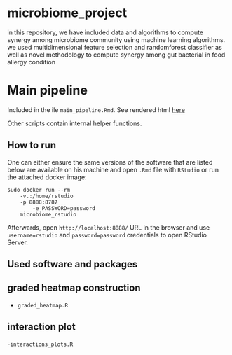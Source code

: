 # microbiome_project
in this repository, we have included data and algorithms to compute synergy among microbiome community using machine learning algorithms. we used multidimensional feature selection and randomforest classifier as well as novel methodology to compute synergy among gut bacterial in food allergy condition   

# Main pipeline

Included in the ile `main_pipeline.Rmd`. See rendered html [here](https://htmlpreview.github.io/?https://github.com/sajadshahbaz/microbiome_project/blob/main/docs/main_pipeline.html) 

Other scripts contain internal helper functions.

## How to run

One can either ensure the same versions of the software that are listed below are available on his machine and open `.Rmd` file with `RStudio` or run the attached docker image:

```
sudo docker run --rm 
	-v.:/home/rstudio
	-p 8888:8787
        -e PASSWORD=password            
	microbiome_rstudio
```

Afterwards, open `http://localhost:8888/` URL in the browser and use `username=rstudio` and `password=password` credentials to open RStudio Server.

## Used software and packages

## graded heatmap construction

- `graded_heatmap.R`

## interaction plot

-`interactions_plots.R`
